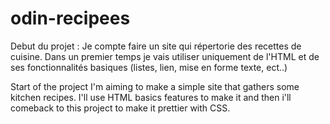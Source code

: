 # odin-recipees
Debut du projet :
Je compte faire un site qui répertorie des recettes de cuisine. Dans un
premier temps je vais utiliser uniquement de l'HTML et de ses fonctionnalités
basiques (listes, lien, mise en forme texte, ect..)

Start of the project
I'm aiming to make a simple site that gathers some kitchen recipes. I'll use
HTML basics features to make it and then i'll comeback to this project to
make it prettier with CSS.
